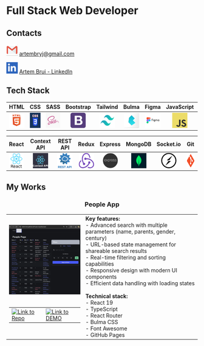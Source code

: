 # Full Stack Web Developer

## Contacts
<div align="left">

[<img src="./images/contacts/email.webp" alt="email" width="30" height="30" title="email"/>](mailto:artembryj@gmail.com)
[artembryj@gmail.com](mailto:artembryj@gmail.com)

[<img src="./images/contacts/linkedin.webp" alt="linkedin" width="30" height="30" title="linkedin"/>](https://linkedin.com/in/artem-brui)
[Artem Brui - LinkedIn](https://linkedin.com/in/artem-brui)

</div>

## Tech Stack

<div align="center">

| HTML | CSS | SASS | Bootstrap | Tailwind | Bulma | Figma | JavaScript | TypeScript |
| :---: | :---: | :---: | :---: | :---: | :---: | :---: | :---: | :---: |
| <img src="./images/skills/html.jpg" alt="HTML" width="40" height="40" title="HTML"/> | <img src="./images/skills/css.png" alt="CSS" width="40" height="40" title="CSS"/> | <img src="./images/skills/sass.jpg" alt="SASS" width="40" height="40" title="SASS"/> | <img src="./images/skills/bootstrap.png" alt="Bootstrap" width="40" height="40" title="Bootstrap"/> | <img src="./images/skills/tailwind.webp" alt="Tailwind" width="40" height="40" title="Tailwind"/> | <img src="./images/skills/bulma.png" alt="Bulma" width="40" height="40" title="Bulma"/> | <img src="./images/skills/figma.png" alt="Figma" width="40" height="40" title="Figma"/> | <img src="./images/skills/javascript.png" alt="JavaScript" width="40" height="40" title="JavaScript"/> | <img src="./images/skills/typescript.png" alt="TypeScript" width="40" height="40" title="TypeScript"/> |

| React | Context API | REST API | Redux | Express | MongoDB | Socket.io | Git |
| :---: | :---: | :---: | :---: | :---: | :---: | :---: | :---: |
| <img src="./images/skills/react.png" alt="React" width="40" height="40" title="React"/> | <img src="./images/skills/context-api.webp" alt="Context API" width="40" height="40" title="Context API"/> | <img src="./images/skills/rest-api.webp" alt="REST API" width="40" height="40" title="REST API"/> | <img src="./images/skills/redux.png" alt="Redux" width="40" height="40" title="Redux"/> | <img src="./images/skills/express.png" alt="Express" width="40" height="40" title="Express"/> | <img src="./images/skills/mongodb.png" alt="MongoDB" width="40" height="40" title="MongoDB"/> | <img src="./images/skills/socket.webp" alt="Socket.io" width="40" height="40" title="Socket.io"/> | <img src="./images/skills/git.png" alt="Git" width="40" height="40" title="Git"/> |

</div>

## My Works

<div align=center>
<h3>People App</h3>

  <table>
    <tr>
      <td width="40%" align="center">
        <img src="./images/works/people-app.webp" alt="People App" title="People App"/>
        <br>
        <br>
        <table>
          <tr>
            <td>
              <a href="https://github.com/Artem-Brui/People-App" target="_blank">
                <img src="./img/link-repo.webp" alt="Link to Repo"/>
              </a>
            </td>
            <td>
              <a href="https://artem-brui.github.io/People-App/#/people" target="_blank">
                <img src="./img/link-demo.webp" alt="Link to DEMO"/>
              </a>
            </td>
          </tr>
        </table>
      </td>
      <td align="left">
        <strong>Key features:</strong><br>
        - Advanced search with multiple parameters (name, parents, gender, century)<br>
        - URL-based state management for shareable search results<br>
        - Real-time filtering and sorting capabilities<br>
        - Responsive design with modern UI components<br>
        - Efficient data handling with loading states<br><br>
        <strong>Technical stack:</strong><br>
        - React 19<br>
        - TypeScript<br>
        - React Router<br>
        - Bulma CSS<br>
        - Font Awesome<br>
        - GitHub Pages<br>
      </td>
    </tr>
  </table>
</div>
